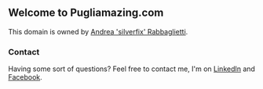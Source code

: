 ## Welcome to Pugliamazing.com

This domain is owned by [Andrea 'silverfix' Rabbaglietti](https://github.com/silverfix).

### Contact

Having some sort of questions? Feel free to contact me, I'm on [LinkedIn](https://www.linkedin.com/in/andrearabbaglietti/) and [Facebook](https://www.facebook.com/andrea.fishbone).
